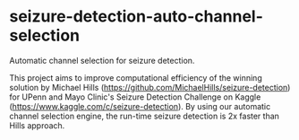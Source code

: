 # seizure-detection-auto-channel-selection
Automatic channel selection for seizure detection.

This project aims to improve computational efficiency of the winning solution by Michael Hills (https://github.com/MichaelHills/seizure-detection) for UPenn and Mayo Clinic's Seizure Detection Challenge on Kaggle (https://www.kaggle.com/c/seizure-detection). By using our automatic channel selection engine, the run-time seizure detection is 2x faster than Hills approach.
